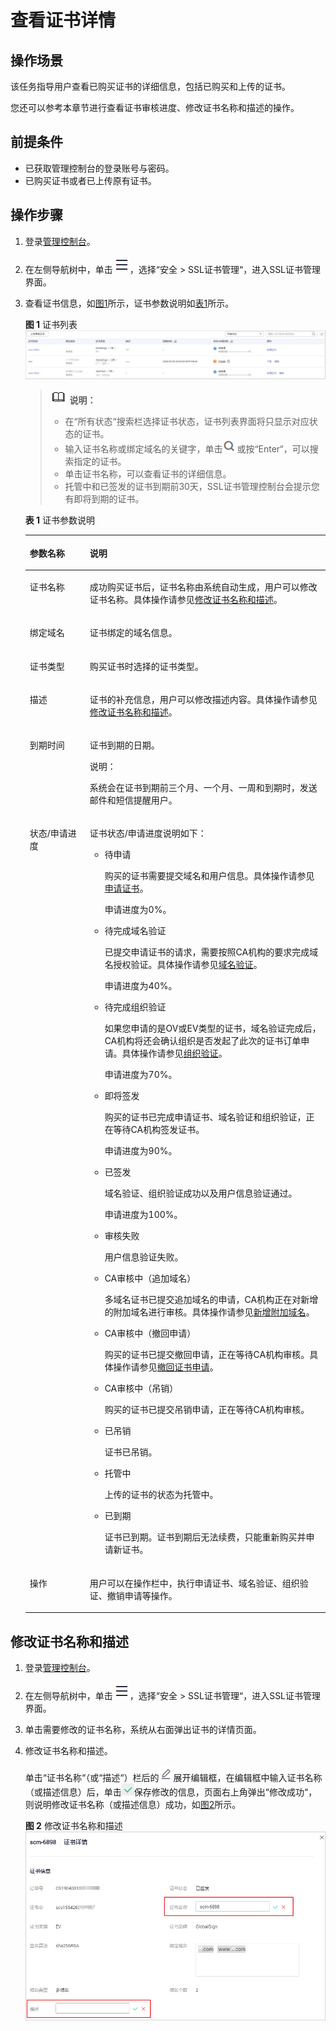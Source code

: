 # 查看证书详情<a name="ZH-CN_TOPIC_0110866182"></a>

## 操作场景<a name="section24085427155358"></a>

该任务指导用户查看已购买证书的详细信息，包括已购买和上传的证书。

您还可以参考本章节进行查看证书审核进度、修改证书名称和描述的操作。

## 前提条件<a name="section556861155951"></a>

-   已获取管理控制台的登录账号与密码。
-   已购买证书或者已上传原有证书。

## 操作步骤<a name="section408105191602"></a>

1.  登录[管理控制台](https://console.huaweicloud.com/)。
2.  在左侧导航树中，单击![](figures/icon-servicelist.png)，选择“安全  \>  SSL证书管理“，进入SSL证书管理界面。
3.  查看证书信息，如[图1](#fig1864632765513)所示，证书参数说明如[表1](#table1731752125212)所示。

    **图 1**  证书列表<a name="fig1864632765513"></a>  
    ![](figures/证书列表.png "证书列表")

    >![](public_sys-resources/icon-note.gif) **说明：** 
    >-   在“所有状态“搜索栏选择证书状态，证书列表界面将只显示对应状态的证书。
    >-   输入证书名称或绑定域名的关键字，单击![](figures/icon-search.png)或按“Enter“，可以搜索指定的证书。
    >-   单击证书名称，可以查看证书的详细信息。
    >-   托管中和已签发的证书到期前30天，SSL证书管理控制台会提示您有即将到期的证书。

    **表 1**  证书参数说明

    <a name="table1731752125212"></a>
    <table><thead align="left"><tr id="row17485275216"><th class="cellrowborder" valign="top" width="20%" id="mcps1.2.3.1.1"><p id="p12414527529"><a name="p12414527529"></a><a name="p12414527529"></a>参数名称</p>
    </th>
    <th class="cellrowborder" valign="top" width="80%" id="mcps1.2.3.1.2"><p id="p4410529525"><a name="p4410529525"></a><a name="p4410529525"></a>说明</p>
    </th>
    </tr>
    </thead>
    <tbody><tr id="row641052195214"><td class="cellrowborder" valign="top" width="20%" headers="mcps1.2.3.1.1 "><p id="p124352105219"><a name="p124352105219"></a><a name="p124352105219"></a>证书名称</p>
    </td>
    <td class="cellrowborder" valign="top" width="80%" headers="mcps1.2.3.1.2 "><p id="p20405216521"><a name="p20405216521"></a><a name="p20405216521"></a>成功购买证书后，证书名称由系统自动生成，用户可以修改证书名称。具体操作请参见<a href="#section7550844182213">修改证书名称和描述</a>。</p>
    </td>
    </tr>
    <tr id="row1445217527"><td class="cellrowborder" valign="top" width="20%" headers="mcps1.2.3.1.1 "><p id="p3425265210"><a name="p3425265210"></a><a name="p3425265210"></a>绑定域名</p>
    </td>
    <td class="cellrowborder" valign="top" width="80%" headers="mcps1.2.3.1.2 "><p id="p341523520"><a name="p341523520"></a><a name="p341523520"></a>证书绑定的域名信息。</p>
    </td>
    </tr>
    <tr id="row141252195216"><td class="cellrowborder" valign="top" width="20%" headers="mcps1.2.3.1.1 "><p id="p4425211525"><a name="p4425211525"></a><a name="p4425211525"></a>证书类型</p>
    </td>
    <td class="cellrowborder" valign="top" width="80%" headers="mcps1.2.3.1.2 "><p id="p97320516115"><a name="p97320516115"></a><a name="p97320516115"></a>购买证书时选择的证书类型。</p>
    </td>
    </tr>
    <tr id="row14417521521"><td class="cellrowborder" valign="top" width="20%" headers="mcps1.2.3.1.1 "><p id="p141652165214"><a name="p141652165214"></a><a name="p141652165214"></a>描述</p>
    </td>
    <td class="cellrowborder" valign="top" width="80%" headers="mcps1.2.3.1.2 "><p id="p194155220527"><a name="p194155220527"></a><a name="p194155220527"></a>证书的补充信息，用户可以修改描述内容。具体操作请参见<a href="#section7550844182213">修改证书名称和描述</a>。</p>
    </td>
    </tr>
    <tr id="row18681853135313"><td class="cellrowborder" valign="top" width="20%" headers="mcps1.2.3.1.1 "><p id="p146811753105318"><a name="p146811753105318"></a><a name="p146811753105318"></a>到期时间</p>
    </td>
    <td class="cellrowborder" valign="top" width="80%" headers="mcps1.2.3.1.2 "><p id="p26811753125317"><a name="p26811753125317"></a><a name="p26811753125317"></a>证书到期的日期。</p>
    <div class="note" id="note5523451143012"><a name="note5523451143012"></a><a name="note5523451143012"></a><span class="notetitle"> 说明： </span><div class="notebody"><p id="p0523151113011"><a name="p0523151113011"></a><a name="p0523151113011"></a>系统会在证书到期前三个月、一个月、一周和到期时，发送邮件和短信提醒用户。</p>
    </div></div>
    </td>
    </tr>
    <tr id="row034581514542"><td class="cellrowborder" valign="top" width="20%" headers="mcps1.2.3.1.1 "><p id="p123451715185416"><a name="p123451715185416"></a><a name="p123451715185416"></a>状态/申请进度</p>
    </td>
    <td class="cellrowborder" valign="top" width="80%" headers="mcps1.2.3.1.2 "><p id="p1275612415912"><a name="p1275612415912"></a><a name="p1275612415912"></a>证书状态/申请进度说明如下：</p>
    <a name="ul39355114576"></a><a name="ul39355114576"></a><ul id="ul39355114576"><li>待申请<p id="p173454865117"><a name="p173454865117"></a><a name="p173454865117"></a>购买的证书需要提交域名和用户信息。具体操作请参见<a href="https://support.huaweicloud.com/qs-scm/scm_07_0003.html" target="_blank" rel="noopener noreferrer">申请证书</a>。</p>
    <p id="p71141114421"><a name="p71141114421"></a><a name="p71141114421"></a>申请进度为0%。</p>
    </li><li>待完成域名验证<p id="p1093315485583"><a name="p1093315485583"></a><a name="p1093315485583"></a>已提交申请证书的请求，需要按照CA机构的要求完成域名授权验证。具体操作请参见<a href="https://support.huaweicloud.com/qs-scm/scm_07_0004.html" target="_blank" rel="noopener noreferrer">域名验证</a>。</p>
    <p id="p123191539105619"><a name="p123191539105619"></a><a name="p123191539105619"></a>申请进度为40%。</p>
    </li><li>待完成组织验证<p id="p10697812124419"><a name="p10697812124419"></a><a name="p10697812124419"></a>如果您申请的是OV或EV类型的证书，域名验证完成后，CA机构将还会确认组织是否发起了此次的证书订单申请。具体操作请参见<a href="https://support.huaweicloud.com/qs-scm/scm_07_0005.html" target="_blank" rel="noopener noreferrer">组织验证</a>。</p>
    <p id="p72051145165612"><a name="p72051145165612"></a><a name="p72051145165612"></a>申请进度为70%。</p>
    </li><li>即将签发<p id="p676212281211"><a name="p676212281211"></a><a name="p676212281211"></a>购买的证书已完成申请证书、域名验证和组织验证，正在等待CA机构签发证书。</p>
    <p id="p2506126174314"><a name="p2506126174314"></a><a name="p2506126174314"></a>申请进度为90%。</p>
    </li><li>已签发<p id="p15156155684914"><a name="p15156155684914"></a><a name="p15156155684914"></a>域名验证、组织验证成功以及用户信息验证通过。</p>
    <p id="p5112105735615"><a name="p5112105735615"></a><a name="p5112105735615"></a>申请进度为100%。</p>
    </li><li>审核失败<p id="p21226490577"><a name="p21226490577"></a><a name="p21226490577"></a>用户信息验证失败。</p>
    </li><li>CA审核中（追加域名）<p id="p9715162017577"><a name="p9715162017577"></a><a name="p9715162017577"></a>多域名证书已提交追加域名的申请，CA机构正在对新增的附加域名进行审核。具体操作请参见<a href="zh-cn_topic_0168543992.md">新增附加域名</a>。</p>
    </li><li>CA审核中（撤回申请）<p id="p4805142810582"><a name="p4805142810582"></a><a name="p4805142810582"></a>购买的证书已提交撤回申请，正在等待CA机构审核。具体操作请参见<a href="zh-cn_topic_0110866197.md">撤回证书申请</a>。</p>
    </li><li>CA审核中（吊销）<p id="p4193203014583"><a name="p4193203014583"></a><a name="p4193203014583"></a>购买的证书已提交吊销申请，正在等待CA机构审核。</p>
    </li><li>已吊销<p id="p83397343533"><a name="p83397343533"></a><a name="p83397343533"></a>证书已吊销。</p>
    </li><li>托管中<p id="p13842212232"><a name="p13842212232"></a><a name="p13842212232"></a>上传的证书的状态为托管中。</p>
    </li><li>已到期<p id="p1181668105818"><a name="p1181668105818"></a><a name="p1181668105818"></a>证书已到期。证书到期后无法续费，只能重新购买并申请新证书。</p>
    </li></ul>
    </td>
    </tr>
    <tr id="row1450415155182"><td class="cellrowborder" valign="top" width="20%" headers="mcps1.2.3.1.1 "><p id="p125041615151820"><a name="p125041615151820"></a><a name="p125041615151820"></a>操作</p>
    </td>
    <td class="cellrowborder" valign="top" width="80%" headers="mcps1.2.3.1.2 "><p id="p450551531817"><a name="p450551531817"></a><a name="p450551531817"></a>用户可以在操作栏中，执行申请证书、域名验证、组织验证、撤销申请等操作。</p>
    </td>
    </tr>
    </tbody>
    </table>


## 修改证书名称和描述<a name="section7550844182213"></a>

1.  登录[管理控制台](https://console.huaweicloud.com/)。
2.  在左侧导航树中，单击![](figures/icon-servicelist.png)，选择“安全  \>  SSL证书管理“，进入SSL证书管理界面。

1.  单击需要修改的证书名称，系统从右面弹出证书的详情页面。
2.  修改证书名称和描述。

    单击“证书名称“（或“描述“）栏后的![](figures/icon-edit.png)展开编辑框，在编辑框中输入证书名称（或描述信息）后，单击![](figures/icon-complete.png)保存修改的信息，页面右上角弹出“修改成功“，则说明修改证书名称（或描述信息）成功，如[图2](#fig989510710273)所示。

    **图 2**  修改证书名称和描述<a name="fig989510710273"></a>  
    ![](figures/修改证书名称和描述.png "修改证书名称和描述")


